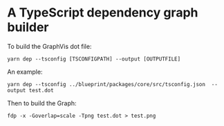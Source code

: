 # A TypeScript dependency graph builder


To build the GraphVis dot file:
```
yarn dep --tsconfig [TSCONFIGPATH] --output [OUTPUTFILE]
```

An example:
```
yarn dep --tsconfig ../blueprint/packages/core/src/tsconfig.json  --output test.dot
```

Then to build the Graph:

```
fdp -x -Goverlap=scale -Tpng test.dot > test.png
```